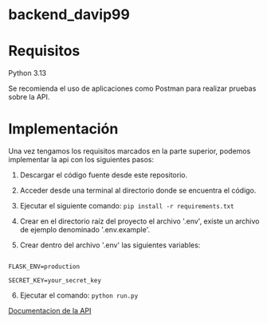 # backend_davip99

# Requisitos

Python 3.13

Se recomienda el uso de aplicaciones como Postman para realizar pruebas sobre la API.

# Implementación
Una vez tengamos los requisitos marcados en la parte superior, podemos implementar la api con los siguientes pasos:

1. Descargar el código fuente desde este repositorio.

2. Acceder desde una terminal al directorio donde se encuentra el código.

3. Ejecutar el siguiente comando: `pip install -r requirements.txt`

4. Crear en el directorio raíz del proyecto el archivo '.env', existe un archivo de ejemplo denominado '.env.example'.

5. Crear dentro del archivo '.env' las siguientes variables:
```env

FLASK_ENV=production

SECRET_KEY=your_secret_key
```
6. Ejecutar el comando: `python run.py`

[Documentacion de la API](https://documenter.getpostman.com/view/41258294/2sAYQfEpjJ)
